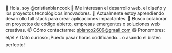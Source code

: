 👋 Hola, soy @cristianblancook
👀 Me interesan el desarrollo web, el diseño y los proyectos tecnológicos innovadores.
🌱 Actualmente estoy aprendiendo desarrollo full stack para crear aplicaciones impactantes.
💞️ Busco colaborar en proyectos de código abierto, empresas emergentes o soluciones web creativas.
📫 Cómo contactarme: sblanco2609@gmail.com
😄 Pronombres: él/él
⚡ Dato curioso: ¡Puedo pasar horas codificando... o asando el bistec perfecto!

<!---
cristianblancook/cristianblancook is a ✨ special ✨ repository because its `README.md` (this file) appears on your GitHub profile.
You can click the Preview link to take a look at your changes.
--->
